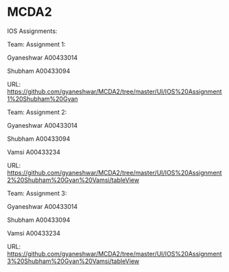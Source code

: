 # MCDA2

IOS Assignments:

Team: Assignment 1:

Gyaneshwar A00433014

Shubham A00433094

URL:
https://github.com/gyaneshwar/MCDA2/tree/master/UI/IOS%20Assignment1%20Shubham%20Gyan


Team: Assignment 2:

Gyaneshwar A00433014

Shubham A00433094

Vamsi A00433234

URL:
https://github.com/gyaneshwar/MCDA2/tree/master/UI/IOS%20Assignment2%20Shubham%20Gyan%20Vamsi/tableView


Team: Assignment 3:

Gyaneshwar A00433014

Shubham A00433094

Vamsi A00433234

URL:
https://github.com/gyaneshwar/MCDA2/tree/master/UI/IOS%20Assignment3%20Shubham%20Gyan%20Vamsi/tableView

